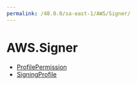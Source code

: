 ```yaml
---
permalink: /48.0.0/sa-east-1/AWS/Signer/
---
```


# AWS.Signer



* [ProfilePermission](ProfilePermission.md)
* [SigningProfile](SigningProfile.md)